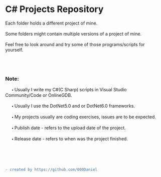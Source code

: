 # C# Projects Repository

Each folder holds a different project of mine.  
<br />
Some folders might contain multiple versions of a project of mine.   
<br />
Feel free to look around and try some of those programs/scripts for yourself.  
<br />
<br />
<br />
### Note:  
   🞄 Usually I write my C#(C Sharp) scripts in Visual Studio Community/Code or OnlineGDB.  
<br />
   🞄 Usually I use the DotNet5.0 and or DotNet6.0 frameworks.  
<br />
   🞄 My projects usually are coding exercises, issues are to be expected.  
<br />
   🞄 Publish date - refers to the upload date of the project.  
<br />
   🞄 Release date - refers to when was the project finished.  
<br />
<br />
<br />
<br />
```diff
- created by https://github.com/000Daniel
```

